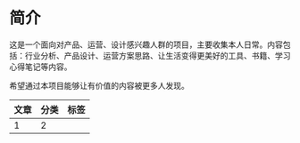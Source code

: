 # 简介
这是一个面向对产品、运营、设计感兴趣人群的项目，主要收集本人日常。内容包括：行业分析、产品设计、运营方案思路、让生活变得更美好的工具、书籍、学习心得笔记等内容。

希望通过本项目能够让有价值的内容被更多人发现。

| 文章 | 分类 | 标签 |
|----|----|----|
|   1 |   2 |    |
